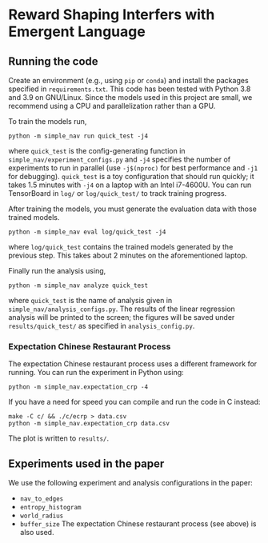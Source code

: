 # Reward Shaping Interfers with Emergent Language


## Running the code

Create an environment (e.g., using `pip` or `conda`) and install the packages specified in `requirements.txt`.
This code has been tested with Python 3.8 and 3.9 on GNU/Linux.
Since the models used in this project are small, we recommend using a CPU and parallelization rather than a GPU.

To train the models run,
```
python -m simple_nav run quick_test -j4
```
where `quick_test` is the config-generating function in `simple_nav/experiment_configs.py` and `-j4` specifies the number of experiments to run in parallel (use `-j$(nproc)` for best performance and `-j1` for debugging).
`quick_test` is a toy configuration that should run quickly; it takes 1.5 minutes with `-j4` on a laptop with an Intel i7-4600U.
You can run TensorBoard in `log/` or `log/quick_test/` to track training progress.

After training the models, you must generate the evaluation data with those trained models.
```
python -m simple_nav eval log/quick_test -j4
```
where `log/quick_test` contains the trained models generated by the previous step.
This takes about 2 minutes on the aforementioned laptop.

Finally run the analysis using,
```
python -m simple_nav analyze quick_test
```
where `quick_test` is the name of analysis given in `simple_nav/analysis_configs.py`.
The results of the linear regression analysis will be printed to the screen; the figures will be saved under `results/quick_test/` as specified in `analysis_config.py`.

### Expectation Chinese Restaurant Process
The expectation Chinese restaurant process uses a different framework for running.
You can run the experiment in Python using:
```
python -m simple_nav.expectation_crp -4
```
If you have a need for speed you can compile and run the code in C instead:
```
make -C c/ && ./c/ecrp > data.csv
python -m simple_nav.expectation_crp data.csv
```
The plot is written to `results/`.


## Experiments used in the paper


We use the following experiment and analysis configurations in the paper:
- `nav_to_edges`
- `entropy_histogram`
- `world_radius`
- `buffer_size`
The expectation Chinese restaurant process (see above) is also used.
